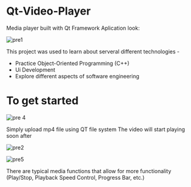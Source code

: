 # Qt-Video-Player
Media player built with Qt Framework
Aplication look:

![pre1](https://user-images.githubusercontent.com/96760391/184859905-42aee2cc-243a-46e2-bf1d-96125fb1d789.PNG)

This project was used to learn about serveral different technologies -
* Practice Object-Oriented Programming (C++)
* Ui Development
* Explore different aspects of software engineering

# To get started
![pre 4](https://user-images.githubusercontent.com/96760391/184861063-e46cffae-e8a8-4871-aa8d-1d7b66200902.png)

Simply upload mp4 file using QT file system
The video will start playing soon after

![pre2](https://user-images.githubusercontent.com/96760391/184861379-6e5773f8-7a47-4474-a9ec-7511f6e9a992.PNG)

![pre5](https://user-images.githubusercontent.com/96760391/184861407-1836256f-4c99-4a44-a14c-beb2fc776a87.png)

There are typical media functions that allow for more functionality (Play/Stop, Playback Speed Control, Progress Bar, etc.)
